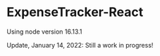 # ExpenseTracker-React
Using node version 16.13.1

Update, January 14, 2022: Still a work in progress!

